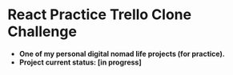 # React Practice Trello Clone Challenge

- **One of my personal digital nomad life projects (for practice).**
- **Project current status: [in progress]**
<!-- - **Project current status: [complete]**:ballot_box_with_check:
- **Tech**
<p>
  <div>
    &emsp;
    <img src="https://img.shields.io/badge/TypeScript-3178C6?style=flat&logo=typescript&logoColor=white&logoWidth=25" height="25px"/>
  </div>
  <div>
    &emsp;
    <img src="https://img.shields.io/badge/Vite-646CFF?style=flat&logo=vite&logoColor=white&logoWidth=25" height="25px"/>
    <img src="https://img.shields.io/badge/React-61DAFB?style=flat&logo=react&logoColor=white&logoWidth=25" height="25px"/>
    <img src="https://img.shields.io/badge/Recoil-3578E5?style=flat&logo=recoil&logoColor=white&logoWidth=25" height="25px"/>
  </div>
  <div>
    &emsp;
    <img src="https://img.shields.io/badge/Styled Components-DB7093?style=flat&logo=styledcomponents&logoColor=white&logoWidth=25" height="25px"/>
  </div>
  <div>
    &emsp;
    <img src="https://img.shields.io/badge/React Hook Form-EC5990?style=flat&logo=reacthookform&logoColor=white&logoWidth=25" height="25px"/>
  </div>
  <div>
    &emsp;
    <img src="https://img.shields.io/badge/Ant Design-0170FE?style=flat&logo=antdesign&logoColor=white&logoWidth=25" height="25px"/>
  </div>
  <div>
    &emsp;
    <img src="https://img.shields.io/badge/@hello%E2%80%93pangea%2Fdnd-black?style=flat&logo=@hello%E2%80%93pangea%2Fdnd&logoColor=white&logoWidth=25" height="25px"/>
  </div>
  <div>
    &emsp;
    <img src="https://img.shields.io/badge/class%E2%80%93transformer-black?style=flat&logo=class%E2%80%93transformer&logoColor=white&logoWidth=25" height="25px"/>
  </div>
</p>

- **Features**
  - **Category CRUD**
  - **Task CRUD**
  - **Supports multi-line category**
  - **Supports multi-line task**
  - **Category(board) position manipulation via DnD**
  - **Task(card) position manipulation via DnD**
  - **Persistency (refresh, reopen)**
    - **Auto-save whenever change is made**
    - **Able to manually reset/remove the saved data**
    - **Able to manually save the current data**
  - **Self-implemented DnD drop position preview**
    - **cf> useDragScroll.tsx**
    - **Whenever a category(board)/task(card) is dragged, a drop position preview is displayed.**
  - **Self-implemented DnD auto-scroll**
    - **cf> useDragPositionPreview.ts**
    - **Whenever the pointer/cursor is near the edge of the container/window while dragging, the auto-scroll is triggered and scrolls the container/window.**
    - **I decided to implement it by myself because...**
      - **1. The @hello-pangea/dnd & react-beautiful-dnd libraries don't support auto scroll buffer zone and scroll speed for multiple scroll containers.**
      - **2. The @hello-pangea/dnd & react-beautiful-dnd libraries don't support auto-scroll for nested scroll containers.** 
  - **Full mobile support**
    - **Responsive design**
    - **DnD, drag position preview and auto-scroll are all also available at mobile.**
  - **Other many little functionalities for better UX**
- **Demo: [React Practice Trello Clone Challenge](https://hansf14.github.io/react-practice-trello-clone-challenge)**
- **Preview Screenshots**
<p>
  <div>
    &emsp;
    <img width="500" src="preview-screenshots/01.png" alt="01.png" />
  </div>
</p>

<br/> -->
